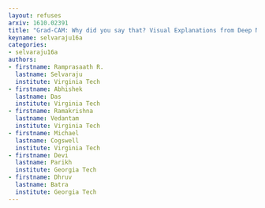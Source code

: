 ```yaml
---
layout: refuses
arxiv: 1610.02391
title: "Grad-CAM: Why did you say that? Visual Explanations from Deep Networks via Gradient-based Localization"
keyname: selvaraju16a
categories:
- selvaraju16a
authors:
- firstname: Ramprasaath R.
  lastname: Selvaraju
  institute: Virginia Tech
- firstname: Abhishek
  lastname: Das
  institute: Virginia Tech
- firstname: Ramakrishna
  lastname: Vedantam
  institute: Virginia Tech
- firstname: Michael
  lastname: Cogswell
  institute: Virginia Tech
- firstname: Devi
  lastname: Parikh
  institute: Georgia Tech
- firstname: Dhruv
  lastname: Batra
  institute: Georgia Tech
---
```

